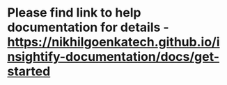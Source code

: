 # Please find link to help documentation for details - https://nikhilgoenkatech.github.io/insightify-documentation/docs/get-started
